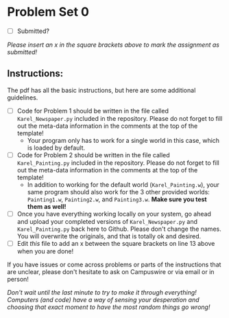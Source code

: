 # Problem Set 0

- [ ] Submitted?

_Please insert an x in the square brackets above to mark the assignment as submitted!_

## Instructions:
The pdf has all the basic instructions, but here are some additional guidelines.
- [ ] Code for Problem 1 should be written in the file called `Karel_Newspaper.py` included in the repository. Please do not forget to fill out the meta-data information in the comments at the top of the template!
	- Your program only has to work for a single world in this case, which is loaded by default.
- [ ] Code for Problem 2 should be written in the file called `Karel_Painting.py` included in the repository. Please do not forget to fill out the meta-data information in the comments at the top of the template!
	- In addition to working for the default world (`Karel_Painting.w`), your same program should also work for the 3 other provided worlds: `Painting1.w`, `Painting2.w`, and `Painting3.w`. **Make sure you test them as well!**
- [ ] Once you have everything working locally on your system, go ahead and upload your completed versions of `Karel_Newspaper.py` and `Karel_Painting.py` back here to Github. Please don't change the names. You will overwrite the originals, and that is totally ok and desired.
- [ ] Edit _this_ file to add an x between the square brackets on line 13 above when you are done!

If you have issues or come across problems or parts of the instructions that are unclear, please don't hesitate to ask on Campuswire or via email or in person!

_Don't wait until the last minute to try to make it through everything! Computers (and code) have a way of sensing your desperation and choosing that exact moment to have the most random things go wrong!_
